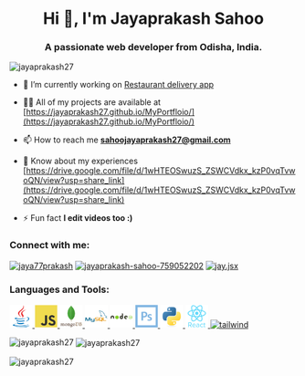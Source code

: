 <h1 align="center">Hi 👋, I'm Jayaprakash Sahoo</h1>
<h3 align="center">A passionate web developer from Odisha, India.</h3>

<p align="left"> <img src="https://komarev.com/ghpvc/?username=jayaprakash27&label=Profile%20views&color=0e75b6&style=flat" alt="jayaprakash27" /> </p>
<!-- 
<p align="left"> <a href="https://github.com/ryo-ma/github-profile-trophy"><img src="https://github-profile-trophy.vercel.app/?username=jayaprakash27" alt="jayaprakash27" /></a> </p> -->

- 🔭 I’m currently working on [Restaurant delivery app](https://petu.netlify.app/)

- 👨‍💻 All of my projects are available at [https://jayaprakash27.github.io/MyPortfloio/](https://jayaprakash27.github.io/MyPortfloio/)

- 📫 How to reach me **sahoojayaprakash27@gmail.com**

- 📄 Know about my experiences [https://drive.google.com/file/d/1wHTEOSwuzS_ZSWCVdkx_kzP0vqTvwoQN/view?usp=share_link](https://drive.google.com/file/d/1wHTEOSwuzS_ZSWCVdkx_kzP0vqTvwoQN/view?usp=share_link)

- ⚡ Fun fact **I edit videos too :)**

<h3 align="left">Connect with me:</h3>
<p align="left">
<a href="https://twitter.com/jaya77prakash" target="blank"><img align="center" src="https://raw.githubusercontent.com/rahuldkjain/github-profile-readme-generator/master/src/images/icons/Social/twitter.svg" alt="jaya77prakash" height="30" width="40" /></a>
<a href="https://linkedin.com/in/jayaprakash-sahoo-759052202" target="blank"><img align="center" src="https://raw.githubusercontent.com/rahuldkjain/github-profile-readme-generator/master/src/images/icons/Social/linked-in-alt.svg" alt="jayaprakash-sahoo-759052202" height="30" width="40" /></a>
<a href="https://instagram.com/jay.jsx" target="blank"><img align="center" src="https://raw.githubusercontent.com/rahuldkjain/github-profile-readme-generator/master/src/images/icons/Social/instagram.svg" alt="jay.jsx" height="30" width="40" /></a>
</p>

<h3 align="left">Languages and Tools:</h3>
<p align="left"> <a href="https://www.java.com" target="_blank" rel="noreferrer"> <img src="https://raw.githubusercontent.com/devicons/devicon/master/icons/java/java-original.svg" alt="java" width="40" height="40"/> </a> <a href="https://developer.mozilla.org/en-US/docs/Web/JavaScript" target="_blank" rel="noreferrer"> <img src="https://raw.githubusercontent.com/devicons/devicon/master/icons/javascript/javascript-original.svg" alt="javascript" width="40" height="40"/> </a> <a href="https://www.mongodb.com/" target="_blank" rel="noreferrer"> <img src="https://raw.githubusercontent.com/devicons/devicon/master/icons/mongodb/mongodb-original-wordmark.svg" alt="mongodb" width="40" height="40"/> </a> <a href="https://www.mysql.com/" target="_blank" rel="noreferrer"> <img src="https://raw.githubusercontent.com/devicons/devicon/master/icons/mysql/mysql-original-wordmark.svg" alt="mysql" width="40" height="40"/> </a> <a href="https://nodejs.org" target="_blank" rel="noreferrer"> <img src="https://raw.githubusercontent.com/devicons/devicon/master/icons/nodejs/nodejs-original-wordmark.svg" alt="nodejs" width="40" height="40"/> </a> <a href="https://www.photoshop.com/en" target="_blank" rel="noreferrer"> <img src="https://raw.githubusercontent.com/devicons/devicon/master/icons/photoshop/photoshop-line.svg" alt="photoshop" width="40" height="40"/> </a> <a href="https://www.python.org" target="_blank" rel="noreferrer"> <img src="https://raw.githubusercontent.com/devicons/devicon/master/icons/python/python-original.svg" alt="python" width="40" height="40"/> </a> <a href="https://reactjs.org/" target="_blank" rel="noreferrer"> <img src="https://raw.githubusercontent.com/devicons/devicon/master/icons/react/react-original-wordmark.svg" alt="react" width="40" height="40"/> </a> <a href="https://tailwindcss.com/" target="_blank" rel="noreferrer"> <img src="https://www.vectorlogo.zone/logos/tailwindcss/tailwindcss-icon.svg" alt="tailwind" width="40" height="40"/> </a> </p>

<p><img align="left" src="https://github-readme-stats.vercel.app/api/top-langs?username=jayaprakash27&show_icons=true&locale=en&layout=compact" alt="jayaprakash27" /></p>

<p>&nbsp;<img align="center" src="https://github-readme-stats.vercel.app/api?username=jayaprakash27&show_icons=true&locale=en" alt="jayaprakash27" /></p>

<p><img align="center" src="https://github-readme-streak-stats.herokuapp.com/?user=jayaprakash27&" alt="jayaprakash27" /></p>
